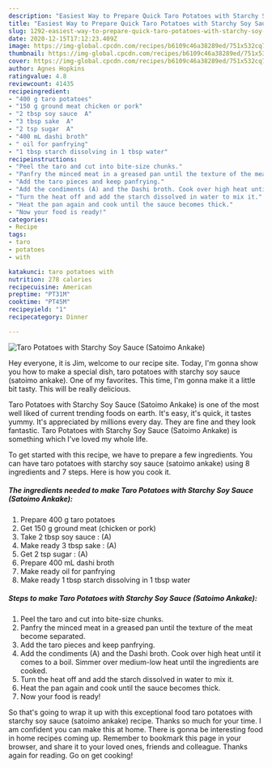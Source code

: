 ```yaml
---
description: "Easiest Way to Prepare Quick Taro Potatoes with Starchy Soy Sauce (Satoimo Ankake)"
title: "Easiest Way to Prepare Quick Taro Potatoes with Starchy Soy Sauce (Satoimo Ankake)"
slug: 1292-easiest-way-to-prepare-quick-taro-potatoes-with-starchy-soy-sauce-satoimo-ankake
date: 2020-12-15T17:12:23.409Z
image: https://img-global.cpcdn.com/recipes/b6109c46a38289ed/751x532cq70/taro-potatoes-with-starchy-soy-sauce-satoimo-ankake-recipe-main-photo.jpg
thumbnail: https://img-global.cpcdn.com/recipes/b6109c46a38289ed/751x532cq70/taro-potatoes-with-starchy-soy-sauce-satoimo-ankake-recipe-main-photo.jpg
cover: https://img-global.cpcdn.com/recipes/b6109c46a38289ed/751x532cq70/taro-potatoes-with-starchy-soy-sauce-satoimo-ankake-recipe-main-photo.jpg
author: Agnes Hopkins
ratingvalue: 4.8
reviewcount: 41435
recipeingredient:
- "400 g taro potatoes"
- "150 g ground meat chicken or pork"
- "2 tbsp soy sauce  A"
- "3 tbsp sake  A"
- "2 tsp sugar  A"
- "400 mL dashi broth"
- " oil for panfrying"
- "1 tbsp starch dissolving in 1 tbsp water"
recipeinstructions:
- "Peel the taro and cut into bite-size chunks."
- "Panfry the minced meat in a greased pan until the texture of the meat become separated."
- "Add the taro pieces and keep panfrying."
- "Add the condiments (A) and the Dashi broth. Cook over high heat until it comes to a boil. Simmer over medium-low heat until the ingredients are cooked."
- "Turn the heat off and add the starch dissolved in water to mix it."
- "Heat the pan again and cook until the sauce becomes thick."
- "Now your food is ready!"
categories:
- Recipe
tags:
- taro
- potatoes
- with

katakunci: taro potatoes with 
nutrition: 278 calories
recipecuisine: American
preptime: "PT31M"
cooktime: "PT45M"
recipeyield: "1"
recipecategory: Dinner

---
```



![Taro Potatoes with Starchy Soy Sauce (Satoimo Ankake)](https://img-global.cpcdn.com/recipes/b6109c46a38289ed/751x532cq70/taro-potatoes-with-starchy-soy-sauce-satoimo-ankake-recipe-main-photo.jpg)

Hey everyone, it is Jim, welcome to our recipe site. Today, I'm gonna show you how to make a special dish, taro potatoes with starchy soy sauce (satoimo ankake). One of my favorites. This time, I'm gonna make it a little bit tasty. This will be really delicious.



Taro Potatoes with Starchy Soy Sauce (Satoimo Ankake) is one of the most well liked of current trending foods on earth. It's easy, it's quick, it tastes yummy. It's appreciated by millions every day. They are fine and they look fantastic. Taro Potatoes with Starchy Soy Sauce (Satoimo Ankake) is something which I've loved my whole life.


To get started with this recipe, we have to prepare a few ingredients. You can have taro potatoes with starchy soy sauce (satoimo ankake) using 8 ingredients and 7 steps. Here is how you cook it.

<!--inarticleads1-->

##### The ingredients needed to make Taro Potatoes with Starchy Soy Sauce (Satoimo Ankake):

1. Prepare 400 g taro potatoes
1. Get 150 g ground meat (chicken or pork)
1. Take 2 tbsp soy sauce : (A)
1. Make ready 3 tbsp sake : (A)
1. Get 2 tsp sugar : (A)
1. Prepare 400 mL dashi broth
1. Make ready  oil for panfrying
1. Make ready 1 tbsp starch dissolving in 1 tbsp water




<!--inarticleads2-->

##### Steps to make Taro Potatoes with Starchy Soy Sauce (Satoimo Ankake):

1. Peel the taro and cut into bite-size chunks.
1. Panfry the minced meat in a greased pan until the texture of the meat become separated.
1. Add the taro pieces and keep panfrying.
1. Add the condiments (A) and the Dashi broth. Cook over high heat until it comes to a boil. Simmer over medium-low heat until the ingredients are cooked.
1. Turn the heat off and add the starch dissolved in water to mix it.
1. Heat the pan again and cook until the sauce becomes thick.
1. Now your food is ready!




So that's going to wrap it up with this exceptional food taro potatoes with starchy soy sauce (satoimo ankake) recipe. Thanks so much for your time. I am confident you can make this at home. There is gonna be interesting food in home recipes coming up. Remember to bookmark this page in your browser, and share it to your loved ones, friends and colleague. Thanks again for reading. Go on get cooking!
